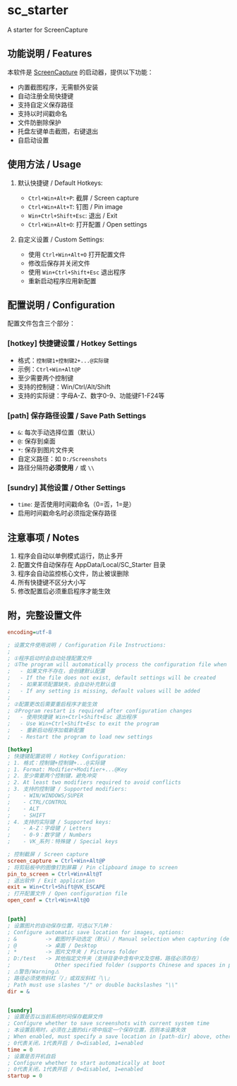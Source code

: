 # sc_starter

A starter for ScreenCapture

## 功能说明 / Features

本软件是 [ScreenCapture](https://github.com/xland/ScreenCapture) 的启动器，提供以下功能：

- 内置截图程序，无需额外安装
- 自动注册全局快捷键
- 支持自定义保存路径
- 支持以时间戳命名
- 文件防删除保护
- 托盘左键单击截图，右键退出
- 自启动设置

## 使用方法 / Usage

1. 默认快捷键 / Default Hotkeys:
   - `Ctrl+Win+Alt+P`: 截屏 / Screen capture
   - `Ctrl+Win+Alt+T`: 钉图 / Pin image
   - `Win+Ctrl+Shift+Esc`: 退出 / Exit
   - `Ctrl+Win+Alt+O`: 打开配置 / Open settings

2. 自定义设置 / Custom Settings:
   - 使用 `Ctrl+Win+Alt+O` 打开配置文件
   - 修改后保存并关闭文件
   - 使用 `Win+Ctrl+Shift+Esc` 退出程序
   - 重新启动程序应用新配置

## 配置说明 / Configuration

配置文件包含三个部分：

### [hotkey] 快捷键设置 / Hotkey Settings

- 格式：`控制键1+控制键2+...@实际键`
- 示例：`Ctrl+Win+Alt@P`
- 至少需要两个控制键
- 支持的控制键：Win/Ctrl/Alt/Shift
- 支持的实际键：字母A-Z、数字0-9、功能键F1-F24等

### [path] 保存路径设置 / Save Path Settings

- `&`: 每次手动选择位置（默认）
- `@`: 保存到桌面
- `*`: 保存到图片文件夹
- 自定义路径：如 `D:/Screenshots`
- 路径分隔符**必须使用** `/` 或 `\\`

### [sundry] 其他设置 / Other Settings

- `time`: 是否使用时间戳命名（0=否，1=是）
- 启用时间戳命名时必须指定保存路径

## 注意事项 / Notes

1. 程序会自动以单例模式运行，防止多开
2. 配置文件自动保存在 AppData/Local/SC_Starter 目录
3. 程序会自动监控核心文件，防止被误删除
4. 所有快捷键不区分大小写
5. 修改配置后必须重启程序才能生效

## 附，完整设置文件

```ini
encoding=utf-8

; 设置文件使用说明 / Configuration File Instructions:
;
; ①程序启动时会自动处理配置文件
; ①The program will automatically process the configuration file when starting
;   - 如果文件不存在，会创建默认配置
;   - If the file does not exist, default settings will be created
;   - 如果某项配置缺失，会自动补充默认值
;   - If any setting is missing, default values will be added
;
; ②配置更改后需要重启程序才能生效
; ②Program restart is required after configuration changes
;   - 使用快捷键 Win+Ctrl+Shift+Esc 退出程序
;   - Use Win+Ctrl+Shift+Esc to exit the program
;   - 重新启动程序加载新配置
;   - Restart the program to load new settings

[hotkey]
; 快捷键配置说明 / Hotkey Configuration:
; 1. 格式：控制键+控制键+...@实际键
; 1. Format: Modifier+Modifier+...@Key
; 2. 至少需要两个控制键，避免冲突
; 2. At least two modifiers required to avoid conflicts
; 3. 支持的控制键 / Supported modifiers:
;    - WIN/WINDOWS/SUPER
;    - CTRL/CONTROL
;    - ALT
;    - SHIFT
; 4. 支持的实际键 / Supported keys:
;    - A-Z：字母键 / Letters
;    - 0-9：数字键 / Numbers
;    - VK_系列：特殊键 / Special keys

; 控制截屏 / Screen capture
screen_capture = Ctrl+Win+Alt@P
; 将剪贴板中的图像钉到屏幕 / Pin clipboard image to screen
pin_to_screen = Ctrl+Win+Alt@T
; 退出软件 / Exit application
exit = Win+Ctrl+Shift@VK_ESCAPE
; 打开配置文件 / Open configuration file
open_conf = Ctrl+Win+Alt@O


[path]
; 设置图片的自动保存位置，可选以下几种：
; Configure automatic save location for images, options:
; &         -> 截图时手动选定（默认）/ Manual selection when capturing (default)
; @         -> 桌面 / Desktop
; *         -> 图片文件夹 / Pictures folder
; D:/test   -> 其他指定文件夹（支持目录中含有中文及空格，路径必须存在）
;              Other specified folder (supports Chinese and spaces in path, must exist)
; ⚠️警告/Warning⚠️
; 路径必须使用斜杠『/』或双反斜杠『\\』
; Path must use slashes "/" or double backslashes "\\"
dir = &


[sundry]
; 设置是否以当前系统时间保存截屏文件
; Configure whether to save screenshots with current system time
; 本设置启用时，必须在上面的dir项中指定一个保存位置，否则本设置失效
; When enabled, must specify a save location in [path-dir] above, otherwise this setting is ineffective
; 0代表关闭，1代表开启 / 0=disabled, 1=enabled
time = 0
; 设置是否开机自启
; Configure whether to start automatically at boot
; 0代表关闭，1代表开启 / 0=disabled, 1=enabled
startup = 0
```
